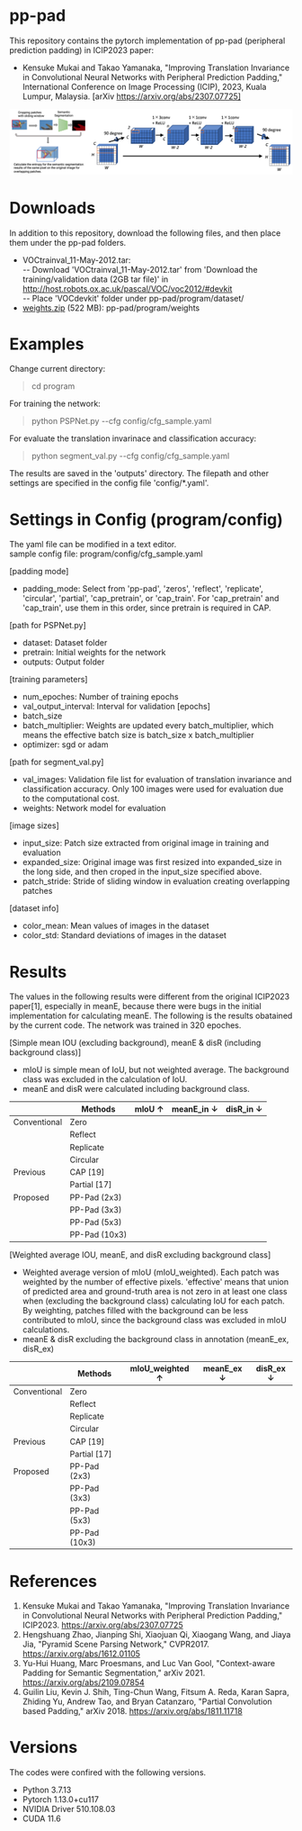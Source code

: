 # pp-pad
This repository contains the pytorch implementation of pp-pad (peripheral prediction padding) in ICIP2023 paper:

- Kensuke Mukai and Takao Yamanaka, "Improving Translation Invariance in Convolutional Neural Networks with Peripheral Prediction Padding," International Conference on Image Processing (ICIP), 2023, Kuala Lumpur, Malaysia. [arXiv https://arxiv.org/abs/2307.07725]

![outline of pp-pad](samples/outline_pp-pad.png)

# Downloads
In addition to this repository, download the following files, and then place them under the pp-pad folders.

- VOCtrainval_11-May-2012.tar:  
-- Download 'VOCtrainval_11-May-2012.tar' from 'Download the training/validation data (2GB tar file)' in http://host.robots.ox.ac.uk/pascal/VOC/voc2012/#devkit  
-- Place 'VOCdevkit' folder under pp-pad/program/dataset/
- [weights.zip](https://drive.google.com/file/d/1mKZxRhL1VDRNTppBJHN_ljHf_O6FUQJe/view?usp=sharing) (522 MB): pp-pad/program/weights

# Examples
Change current directory:
> cd program

For training the network:
> python PSPNet.py --cfg config/cfg_sample.yaml

For evaluate the translation invarinace and classification accuracy:
> python segment_val.py --cfg config/cfg_sample.yaml

The results are saved in the 'outputs' directory. The filepath and other settings are specified in the config file 'config/*.yaml'.

# Settings in Config (program/config)
The yaml file can be modified in a text editor.  
sample config file: program/config/cfg_sample.yaml

[padding mode]
- padding_mode: Select from 'pp-pad', 'zeros', 'reflect', 'replicate', 'circular', 'partial', 'cap_pretrain', or 'cap_train'. For 'cap_pretrain' and 'cap_train', use them in this order, since pretrain is required in CAP.

[path for PSPNet.py]
- dataset: Dataset folder
- pretrain: Initial weights for the network
- outputs: Output folder

[training parameters]
- num_epoches: Number of training epochs
- val_output_interval: Interval for validation [epochs]
- batch_size
- batch_multiplier: Weights are updated every batch_multiplier, which means the effective batch size is batch_size x batch_multiplier
- optimizer: sgd or adam

[path for segment_val.py]
- val_images: Validation file list for evaluation of translation invariance and classification accuracy. Only 100 images were used for evaluation due to the computational cost.
- weights: Network model for evaluation

[image sizes]
- input_size: Patch size extracted from original image in training and evaluation
- expanded_size: Original image was first resized into expanded_size in the long side, and then croped in the input_size specified above.
- patch_stride: Stride of sliding window in evaluation creating overlapping patches

[dataset info]
- color_mean: Mean values of images in the dataset
- color_std: Standard deviations of images in the dataset

# Results
The values in the following results were different from the original ICIP2023 paper[1], especially in meanE, because there were bugs in the initial implementation for calculating meanE. The following is the results obatained by the current code. The network was trained in 320 epoches.

[Simple mean IOU (excluding background), meanE & disR (including background class)]
- mIoU is simple mean of IoU, but not weighted average. The background class was excluded in the calculation of IoU.
- meanE and disR were calculated including background class.

| | Methods | mIoU &uarr; | meanE_in &darr;| disR_in &darr; |
| ---- | ---- | ---- | ---- | ---- |
| Conventional | Zero | | | |
| | Reflect |
| | Replicate |
| | Circular |
| Previous | CAP [19] |
| | Partial [17] |
| Proposed | PP-Pad (2x3) | | | |
| | PP-Pad (3x3) |
| | PP-Pad (5x3) |
| | PP-Pad (10x3) |

[Weighted average IOU, meanE, and disR excluding background class]

- Weighted average version of mIoU (mIoU_weighted). Each patch was weighted by the number of effective pixels. 'effective' means that union of predicted area and ground-truth area is not zero in at least one class when (excluding the background class) calculating IoU for each patch. By weighting, patches filled with the background can be less contributed to mIoU, since the background class was excluded in mIoU calculations.
- meanE & disR excluding the background class in annotation (meanE_ex, disR_ex)

| | Methods | mIoU_weighted &uarr; | meanE_ex &darr; | disR_ex &darr; |
| ---- | ---- | ---- | ---- | ---- |
| Conventional | Zero | | | |
| | Reflect |
| | Replicate |
| | Circular |
| Previous | CAP [19] |
| | Partial [17] |
| Proposed | PP-Pad (2x3) | | | |
| | PP-Pad (3x3) |
| | PP-Pad (5x3) |
| | PP-Pad (10x3) |

# References
1. Kensuke Mukai and Takao Yamanaka, "Improving Translation Invariance in Convolutional Neural Networks with Peripheral Prediction Padding," ICIP2023. https://arxiv.org/abs/2307.07725
2. Hengshuang Zhao, Jianping Shi, Xiaojuan Qi, Xiaogang Wang, and Jiaya Jia, "Pyramid Scene Parsing Network," CVPR2017. https://arxiv.org/abs/1612.01105
3. Yu-Hui Huang, Marc Proesmans, and Luc Van Gool, "Context-aware Padding for Semantic Segmentation," arXiv 2021. https://arxiv.org/abs/2109.07854
4. Guilin Liu, Kevin J. Shih, Ting-Chun Wang, Fitsum A. Reda, Karan Sapra, Zhiding Yu, Andrew Tao, and Bryan Catanzaro, "Partial Convolution based Padding," arXiv 2018. https://arxiv.org/abs/1811.11718

# Versions
The codes were confired with the following versions.
- Python 3.7.13
- Pytorch 1.13.0+cu117
- NVIDIA Driver 510.108.03
- CUDA 11.6
